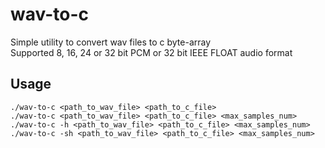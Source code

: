 # wav-to-c
Simple utility to convert wav files to c byte-array  
Supported 8, 16, 24 or 32 bit PCM or 32 bit IEEE FLOAT audio format

## Usage
```console
./wav-to-c <path_to_wav_file> <path_to_c_file>  
./wav-to-c <path_to_wav_file> <path_to_c_file> <max_samples_num>
./wav-to-c -h <path_to_wav_file> <path_to_c_file> <max_samples_num>
./wav-to-c -sh <path_to_wav_file> <path_to_c_file> <max_samples_num>
```
